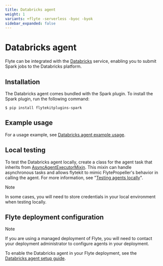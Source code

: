 ```yaml
---
title: Databricks agent
weight: 1
variants: +flyte -serverless -byoc -byok
sidebar_expanded: false
---
```


# Databricks agent

Flyte can be integrated with the [Databricks](https://www.databricks.com/) service,
enabling you to submit Spark jobs to the Databricks platform.


## Installation

The Databricks agent comes bundled with the Spark plugin. To install the Spark plugin, run the following command:

```shell
$ pip install flytekitplugins-spark
```

## Example usage

For a usage example, see [Databricks agent example usage](./databricks_agent_example_usage).

## Local testing

To test the Databricks agent locally, create a class for the agent task that inherits from [AsyncAgentExecutorMixin](https://github.com/flyteorg/flytekit/blob/master/flytekit/extend/backend/base_agent.py#L262). This mixin can handle asynchronous tasks and allows flytekit to mimic FlytePropeller's behavior in calling the agent. For more information, see "[Testing agents locally](https://docs.flyte.org/en/latest/flyte_agents/testing_agents_in_a_local_python_environment.html)".

> [!NOTE]
> In some cases, you will need to store credentials in your local environment when testing locally.

## Flyte deployment configuration

> [!NOTE]
> If you are using a managed deployment of Flyte, you will need to contact your deployment administrator to configure agents in your deployment.

To enable the Databricks agent in your Flyte deployment, see the [Databricks agent setup guide](/deployment/agents/databricks.html#deployment-agent-setup-databricks).


